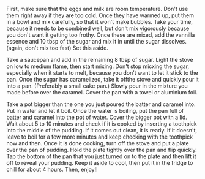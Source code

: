 First, make sure that the eggs and milk are room temperature. Don't use them right away if they are too cold. Once they have warmed up, 
put them in a bowl and mix carefully, so that it won't make bubbles. Take your time, because it needs to be combined well, but don't
mix vigorously because you don't want it getting too frothy. Once these are mixed, add the vannilla essence and 10 tbsp of the sugar and mix it in until the sugar dissolves.(again, don't mix too fast) Set this aside.

Take a saucepan and add in the remaining 8 tbsp of sugar. Light the stove on low to medium flame, then start mixing. Don't stop micxing the sugar, especially when it starts to melt, because you don't want to let it stick to the pan. Once the sugar has caramelized, take it offthe stove and quickly pour it into a pan. (Preferably a small cake pan.) Slowly pour in the mixture you made before over the caramel. Cover the pan with a towel or aluminium foil.

Take a pot bigger than the one you just poured the batter and caramel into. Put in water and let it boil. Once the water is boiling, put the pan full of batter and caramel into the pot of water. Cover the bigger pot with a lid. Wait about 5 to 10 minutes and check if it is cooked by inserting a toothpick into the middle of the pudding. If it comes out clean, it is ready. If it doesn't, leave to boil for a few more minutes and keep checking with the toothpick now and then. Once it is done cooking, turn off the stove and put a plate over the pan of pudding. Hold the plate tightly over the pan and flip quickly. Tap the bottom of the pan that you just turned on to the plate and then lift it off to reveal your pudding. Keep it aside to cool, then put it in the fridge to chill for about 4 hours. Then, enjoy!!